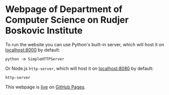 # Webpage of Department of Computer Science on Rudjer Boskovic Institute

To run the website you can use Python's built-in server, which will host it on [localhost:8000](http://localhost:8000) by default:

```
python -m SimpleHTTPServer
```

Or Node.js `http-server`, which will host it on [localhost:8080](http://localhost:8080) by default:

```
http-server
```

This webpage is [live](http://matijapiskorec.github.io/zelwebpage/) on [GitHub Pages](https://pages.github.com/).